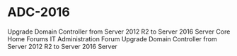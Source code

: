 # ADC-2016
Upgrade Domain Controller from Server 2012 R2 to Server 2016 Server Core Home Forums IT Administration Forum Upgrade Domain Controller from Server 2012 R2 to Server 2016 Server
